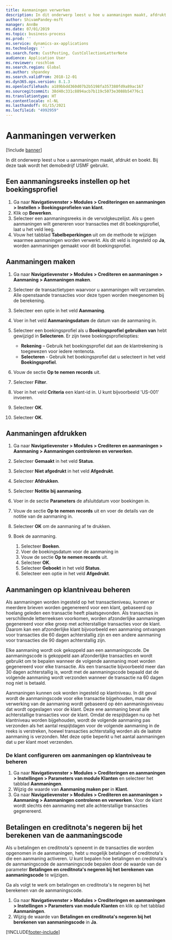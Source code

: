 ```yaml
---
title: Aanmaningen verwerken
description: In dit onderwerp leest u hoe u aanmaningen maakt, afdrukt en boekt.
author: ShivamPandey-msft
manager: AnnBe
ms.date: 07/01/2019
ms.topic: business-process
ms.prod: ''
ms.service: dynamics-ax-applications
ms.technology: ''
ms.search.form: CustPosting, CustCollectionLetterNote
audience: Application User
ms.reviewer: roschlom
ms.search.region: Global
ms.author: shpandey
ms.search.validFrom: 2018-12-01
ms.dyn365.ops.version: 8.1.3
ms.openlocfilehash: a189bbdd360d07b2b5198fa357380fd9a89ac167
ms.sourcegitcommit: 38d40c331c8894acb7b119c5073e3088b54776c1
ms.translationtype: HT
ms.contentlocale: nl-NL
ms.lasthandoff: 01/15/2021
ms.locfileid: "4992959"
---
```

# <a name="process-collection-letters"></a>Aanmaningen verwerken

[!include [banner](../../includes/banner.md)]

In dit onderwerp leest u hoe u aanmaningen maakt, afdrukt en boekt. Bij deze taak wordt het demobedrijf USMF gebruikt.

## <a name="set-up-a-collection-letter-sequence-on-the-posting-profile"></a>Een aanmaningsreeks instellen op het boekingsprofiel
1. Ga naar **Navigatievenster > Modules > Crediteringen en aanmaningen > Instellen > Boekingsprofielen van klant**.
2. Klik op **Bewerken**.
3. Selecteer een aanmaningsreeks in de vervolgkeuzelijst. Als u geen aanmaningen wilt genereren voor transacties met dit boekingsprofiel, laat u het veld leeg.  
4. Vouw het tabblad **Tabelbeperkingen** uit om de methode te wijzigen waarmee aanmaningen worden verwerkt. Als dit veld is ingesteld op **Ja**, worden aanmaningen gemaakt voor dit boekingsprofiel.  

## <a name="create-collection-letters"></a>Aanmaningen maken
1. Ga naar **Navigatievenster > Modules > Crediteren en aanmaningen > Aanmaning > Aanmaningen maken**.
2. Selecteer de transactietypen waarvoor u aanmaningen wilt verzamelen. Alle openstaande transacties voor deze typen worden meegenomen bij de berekening.  
3. Selecteer een optie in het veld **Aanmaning**.
4. Voer in het veld **Aanmaningsdatum** de datum van de aanmaning in.
5. Selecteer een boekingsprofiel als u **Boekingsprofiel gebruiken van** hebt gewijzigd in **Selecteren**. Er zijn twee boekingsprofielopties:   

   - **Rekening** – Gebruik het boekingsprofiel dat aan de klantrekening is toegewezen voor iedere rentenota.   
   - **Selecteren** - Gebruik het boekingsprofiel dat u selecteert in het veld **Boekingsprofiel**.  

6. Vouw de sectie **Op te nemen records** uit.
7. Selecteer **Filter**.
8. Voer in het veld **Criteria** een klant-id in. U kunt bijvoorbeeld 'US-001' invoeren.
9. Selecteer **OK**.
10. Selecteer **OK**.

## <a name="print-collection-letters"></a>Aanmaningen afdrukken
1. Ga naar **Navigatievenster > Modules > Crediteren en aanmaningen > Aanmaning > Aanmaningen controleren en verwerken**.
2. Selecteer **Gemaakt** in het veld **Status**.
3. Selecteer **Niet afgedrukt** in het veld **Afgedrukt**.
4. Selecteer **Afdrukken**.
5. Selecteer **Notitie bij aanmaning**.
6. Voer in de sectie **Parameters** de afsluitdatum voor boekingen in.
7. Vouw de sectie **Op te nemen records** uit en voer de details van de notitie van de aanmaning in.
8. Selecteer **OK** om de aanmaning af te drukken.
9. Boek de aanmaning.

    1. Selecteer **Boeken**.
    1. Voer de boekingsdatum voor de aanmaning in
    1. Vouw de sectie **Op te nemen records** uit.
    1. Selecteer **OK**.
    1. Selecteer **Geboekt** in het veld **Status**.
    1. Selecteer een optie in het veld **Afgedrukt**.

## <a name="control-collection-letters-at-the-customer-level"></a>Aanmaningen op klantniveau beheren
Als aanmaningen worden ingesteld op het transactieniveau, kunnen er meerdere brieven worden gegenereerd voor een klant, gebaseerd op hoelang geleden een transactie heeft plaatsgevonden. Als transacties in verschillende letterreeksen voorkomen, worden afzonderlijke aanmaningen gegenereerd voor elke groep met achterstallige transacties voor de klant. Daarom kan een afzonderlijke klant bijvoorbeeld een aanmaning ontvangen voor transacties die 60 dagen achterstallig zijn en een andere aanmaning voor transacties die 90 dagen achterstallig zijn. 

Elke aanmaning wordt ook gekoppeld aan een aanmaningscode. De aanmaningscode is gekoppeld aan afzonderlijke transacties en wordt gebruikt om te bepalen wanneer de volgende aanmaning moet worden gegenereerd voor elke transactie. Als een transactie bijvoorbeeld meer dan 30 dagen achterstallig is, wordt met de aanmaningscode bepaald dat de volgende aanmaning wordt verzonden wanneer de transactie na 60 dagen nog niet is betaald. 

Aanmaningen kunnen ook worden ingesteld op klantniveau. In dit geval wordt de aanmaningscode voor elke transactie bijgehouden, maar de verwerking van de aanmaning wordt gebaseerd op één aanmaningsniveau dat wordt opgeslagen voor de klant. Deze ene aanmaning bevat alle achterstallige transacties voor de klant. Omdat de respijtdagen nu op het klantniveau worden bijgehouden, wordt de volgende aanmaning pas verzonden als het aantal respijtdagen voor de volgende aanmaning in de reeks is verstreken, hoewel transacties achterstallig worden als de laatste aanmaning is verzonden. Met deze optie beperkt u het aantal aanmaningen dat u per klant moet verzenden.

### <a name="set-up-the-customer-to-control-collection-letters-at-the-customer-level"></a>De klant configureren om aanmaningen op klantniveau te beheren
1.  Ga naar **Navigatievenster > Modules > Crediteringen en aanmaningen > Instellingen > Parameters van module Klanten** en selecteer het tabblad **Aanmaningen**. 
2.  Wijzig de waarde van **Aanmaning maken per** in **Klant**. 
3.  Ga naar **Navigatievenster > Modules > Crediteren en aanmaningen > Aanmaning > Aanmaningen controleren en verwerken**. Voor de klant wordt slechts één aanmaning met alle achterstallige transacties gegenereerd.

## <a name="ignore-payments-and-credit-memos-when-calculating-the-collection-letter-code"></a>Betalingen en creditnota's negeren bij het berekenen van de aanmaningscode
Als u betalingen en creditnota's opneemt in de transacties die worden opgenomen in de aanmaningen, hebt u mogelijk betalingen of creditnota's die een aanmaning activeren. U kunt bepalen hoe betalingen en creditnota's de aanmaningscode de aanmaningscode bepalen door de waarde van de parameter **Betalingen en creditnota's negeren bij het berekenen van aanmaningscode** te wijzigen. 

Ga als volgt te werk om betalingen en creditnota's te negeren bij het berekenen van de aanmaningscode.

1. Ga naar **Navigatievenster > Modules > Crediteringen en aanmaningen > Instellingen > Parameters van module Klanten** en klik op het tabblad **Aanmaningen**. 
2. Wijzig de waarde van **Betalingen en creditnota's negeren bij het berekenen van aanmaningscode** in **Ja**.


[!INCLUDE[footer-include](../../../includes/footer-banner.md)]